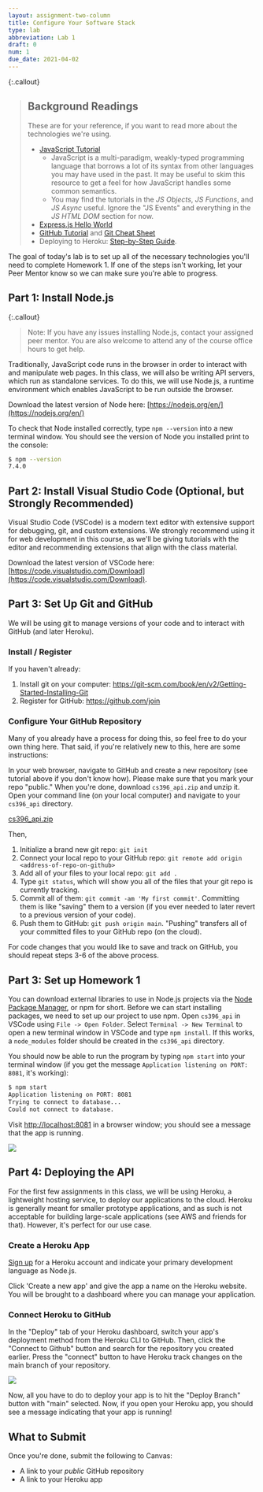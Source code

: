 ```yaml
---
layout: assignment-two-column
title: Configure Your Software Stack
type: lab
abbreviation: Lab 1
draft: 0
num: 1
due_date: 2021-04-02
---
```


{:.callout}
> ## Background Readings
> These are for your reference, if you want to read more about the technologies we're using.
> * <a href="https://www.w3schools.com/js/js_mistakes.asp">JavaScript Tutorial</a>
>      * JavaScript is a multi-paradigm, weakly-typed programming language that borrows a lot of its syntax from other languages you may have used in the past. It may be useful to skim this resource to get a feel for how JavaScript handles some common semantics.
>      * You may find the tutorials in the _JS Objects_, _JS Functions_, and _JS Async_ useful. Ignore the "JS Events" and everything in the _JS HTML DOM_ section for now.
> * <a href="https://expressjs.com/en/starter/hello-world.html">Express.js Hello World</a>
> * <a href="https://guides.github.com/activities/hello-world/">GitHub Tutorial</a> and <a href="https://www.git-tower.com/blog/git-cheat-sheet/" target="_blank">Git Cheat Sheet</a>
> * Deploying to Heroku: <a href="https://scotch.io/tutorials/how-to-deploy-a-node-js-app-to-heroku" target="_blank">Step-by-Step Guide</a>.

The goal of today's lab is to set up all of the necessary technologies you'll need to complete Homework 1. If one of the steps isn't working, let your Peer Mentor know so we can make sure you're able to progress.

## Part 1: Install Node.js

{:.callout}
> Note: If you have any issues installing Node.js, contact your assigned peer mentor. You are also welcome to attend any of the course office hours to get help.

Traditionally, JavaScript code runs in the browser in order to interact with and manipulate web pages. In this class, we will also be writing API servers, which run as standalone services. To do this, we will use Node.js, a runtime environment which enables JavaScript to be run outside the browser.

Download the latest version of Node here: [https://nodejs.org/en/](https://nodejs.org/en/)

To check that Node installed correctly, type `npm --version` into a new terminal window. You should see the version of Node you installed print to the console:

```bash
$ npm --version
7.4.0
```

## Part 2: Install Visual Studio Code (Optional, but Strongly Recommended)

Visual Studio Code (VSCode) is a modern text editor with extensive support for debugging, git, and custom extensions. We strongly recommend using it for web development in this course, as we'll be giving tutorials with the editor and recommending extensions that align with the class material.

Download the latest version of VSCode here: [https://code.visualstudio.com/Download](https://code.visualstudio.com/Download).

## Part 3: Set Up Git and GitHub

We will be using git to manage versions of your code and to interact with GitHub (and later Heroku).

### Install / Register
If you haven't already:
1. Install git on your computer: <a href="https://git-scm.com/book/en/v2/Getting-Started-Installing-Git" target="_blank">https://git-scm.com/book/en/v2/Getting-Started-Installing-Git</a>
2. Register for GitHub: <a href="https://github.com/join" target="_blank">https://github.com/join</a>

### Configure Your GitHub Repository

Many of you already have a process for doing this, so feel free to do your own thing here. That said, if you're relatively new to this, here are some instructions:

In your web browser, navigate to GitHub and create a new repository (see tutorial above if you don't know how). Please make sure that you mark your repo "public." When you're done, download `cs396_api.zip` and unzip it. Open your command line (on your local computer) and navigate to your `cs396_api` directory.

<a class="nu-button" href="/spring2021/course-files/assignments/cs396_api.zip">cs396_api.zip<i class="fas fa-download" aria-hidden="true"></i></a>

Then,
1. Initialize a brand new git repo: `git init`
2. Connect your local repo to your GitHub repo: `git remote add origin <address-of-repo-on-github>`
3. Add all of your files to your local repo: `git add .`
4. Type `git status`, which will show you all of the files that your git repo is currently tracking.
5. Commit all of them: `git commit -am 'My first commit'`. Committing them is like "saving" them to a version (if you ever needed to later revert to a previous version of your code).
6. Push them to GitHub: `git push origin main`. "Pushing" transfers all of your committed files to your GitHub repo (on the cloud).

For code changes that you would like to save and track on GitHub, you should repeat steps 3-6 of the above process.

## Part 3: Set up Homework 1

You can download external libraries to use in Node.js projects via the [Node Package Manager](https://www.npmjs.com/), or npm for short. Before we can start installing packages, we need to set up our project to use npm. Open `cs396_api` in VSCode using `File -> Open Folder`. Select `Terminal -> New Terminal` to open a new terminal window in VSCode and type `npm install`. If this works, a `node_modules` folder should be created in the `cs396_api` directory.

You should now be able to run the program by typing `npm start` into your terminal window (if you get the message `Application listening on PORT: 8081`, it's working):

```bash
$ npm start
Application listening on PORT: 8081
Trying to connect to database...
Could not connect to database.
```

Visit [http://localhost:8081](localhost:8081) in a browser window; you should see a message that the app is running.

<img class="large frame" src="/spring2021/assets/images/lab01/img1.png"/>

## Part 4: Deploying the API

For the first few assignments in this class, we will be using Heroku, a lightweight hosting service, to deploy our applications to the cloud. Heroku is generally meant for smaller prototype applications, and as such is not acceptable for building large-scale applications (see AWS and friends for that). However, it's perfect for our use case.

### Create a Heroku App

[Sign up](https://signup.heroku.com/identity) for a Heroku account and indicate your primary development language as Node.js.

Click 'Create a new app' and give the app a name on the Heroku website. You will be brought to a dashboard where you can manage your application.

### Connect Heroku to GitHub

In the "Deploy" tab of your Heroku dashboard, switch your app's deployment method from the Heroku CLI to GitHub. Then, click the "Connect to Github" button and search for the repository you created earlier. Press the "connect" button to have Heroku track changes on the main branch of your repository.

<img class="large frame" src="/spring2021/assets/images/lab01/img2.png"/>

Now, all you have to do to deploy your app is to hit the "Deploy Branch" button with "main" selected. Now, if you open your Heroku app, you should see a message indicating that your app is running!

## What to Submit

Once you're done, submit the following to Canvas:

- A link to your _public_ GitHub repository
- A link to your Heroku app
